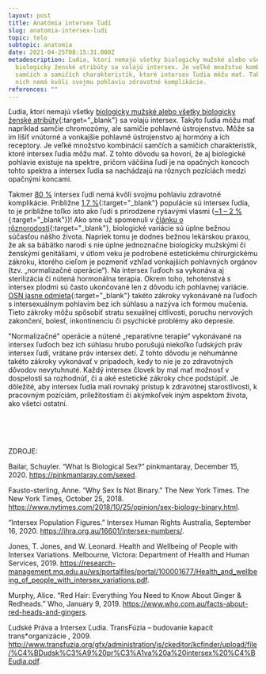 ```yaml
---
layout: post
title: Anatómia intersex ľudí
slug: anatomia-intersex-ludi
topic: telo
subtopic: anatomia
date: 2021-04-25T08:15:31.000Z
metadescription: Ľudia, ktorí nemajú všetky biologicky mužské alebo všetky
  biologicky ženské atribúty sa volajú intersex. Je veľké množstvo kombinácií
  samčích a samičích charakteristík, ktoré intersex ľudia môžu mať. Takmer 80% z
  nich nemá kvôli svojmu pohlaviu zdravotné komplikácie.
references: ""
---
```

Ľudia, ktorí nemajú všetky [biologicky mužské alebo všetky biologicky ženské atribúty](/pohlavna-anatomia/){:target="_blank"} sa volajú intersex. Takýto ľudia môžu mať napríklad samčie chromozómy, ale samičie pohlavné ústrojenstvo. Môže sa im líšiť vnútorné a vonkajšie pohlavné ústrojenstvo aj hormóny a ich receptory. Je veľké množstvo kombinácií samčích a samičích charakteristík, ktoré intersex ľudia môžu mať. Z tohto dôvodu sa hovorí, že aj biologické pohlavie existuje na spektre, pričom väčšina ľudí je na opačných koncoch tohto spektra a intersex ľudia sa nachádzajú na rôznych pozíciách medzi opačnými koncami.   

Takmer [80 %](https://research-management.mq.edu.au/ws/portalfiles/portal/100001677/Health_and_wellbeing_of_people_with_intersex_variations.pdf) intersex ľudí nemá kvôli svojmu pohlaviu zdravotné komplikácie. Približne [1,7 %](https://ihra.org.au/16601/intersex-numbers/){:target="_blank"} populácie sú intersex ľudia, to je približne toľko isto ako ľudí s prirodzene ryšavými vlasmi ([~1 – ](https://www.who.com.au/facts-about-red-heads-and-gingers)[2 %](https://www.who.com.au/facts-about-red-heads-and-gingers){:target="_blank"})! Ako sme už spomenuli v [článku o rôznorodosti](/roznorodost/){:target="_blank"}, biologické variácie sú úplne bežnou súčasťou nášho života. Napriek tomu je dodnes bežnou lekárskou praxou, že ak sa bábätko narodí s nie úplne jednoznačne biologicky mužskými či ženskými genitáliami, v útlom veku je podrobené estetickému chirurgickému zákroku, ktorého cieľom je pozmeniť vzhľad vonkajších pohlavných orgánov (tzv. „normalizačné operácie“). Na intersex ľuďoch sa vykonáva aj sterilizácia či nútená hormonálna terapia. Okrem toho, tehotenstvá s intersex plodmi sú často ukončované len z dôvodu ich pohlavnej variácie. [OSN jasne odmieta](http://www.transfuzia.org/gfx/administration/js/ckeditor/kcfinder/upload/file/%C4%BDudsk%C3%A9%20pr%C3%A1va%20a%20intersex%20%C4%BEudia.pdf){:target="_blank"} takéto zákroky vykonávané na ľuďoch s intersexuálnym pohlavím bez ich súhlasu a nazýva ich formou mučenia. Tieto zákroky môžu spôsobiť stratu sexuálnej citlivosti, poruchu nervových zakončení, bolesť, inkontinenciu či psychické problémy ako depresie.

<div class='f-telo box-post'>

"Normalizačné" operácie a nútené „reparatívne terapie“ vykonávané na intersex ľuďoch bez ich súhlasu hrubo porušujú niekoľko ľudských práv intersex ľudí, vrátane práv intersex detí. Z tohto dôvodu je nehumánne takéto zákroky vykonávať v prípadoch, kedy to nie je zo zdravotných dôvodov nevytuhnuté. Každý intersex človek by mal mať možnosť v dospelosti sa rozhodnúť, či a aké estetické zákroky chce podstúpiť. Je dôležité, aby intersex ľudia mali rovnaký prístup k zdravotnej starostlivosti, k pracovným pozíciám, príležitostiam či akýmkoľvek iným aspektom života, ako všetci ostatní.

</div>

<br>

<br>

<br>

<p class="important-text">ZDROJE:</p>

Bailar, Schuyler. “What Is Biological Sex?” pinkmantaray, December 15, 2020. <https://pinkmantaray.com/sexed>.

Fausto-sterling, Anne. “Why Sex Is Not Binary.” The New York Times. The New York Times, October 25, 2018. <https://www.nytimes.com/2018/10/25/opinion/sex-biology-binary.html>.

“Intersex Population Figures.” Intersex Human Rights Australia, September 16, 2020. <https://ihra.org.au/16601/intersex-numbers/>.

Jones, T. Jones, and W. Leonard. Health and Wellbeing of People with Intersex Variations. Melbourne, Victora: Department of Health and Human Services, 2019. <https://research-management.mq.edu.au/ws/portalfiles/portal/100001677/Health_and_wellbeing_of_people_with_intersex_variations.pdf>.

Murphy, Alice. “Red Hair: Everything You Need to Know About Ginger &amp; Redheads.” Who, January 9, 2019. <https://www.who.com.au/facts-about-red-heads-and-gingers>.

Ľudské Práva a Intersex Ľudia. TransFúzia – budovanie kapacít trans*organizácie , 2009. <http://www.transfuzia.org/gfx/administration/js/ckeditor/kcfinder/upload/file/%C4%BDudsk%C3%A9%20pr%C3%A1va%20a%20intersex%20%C4%BEudia.pdf>.
